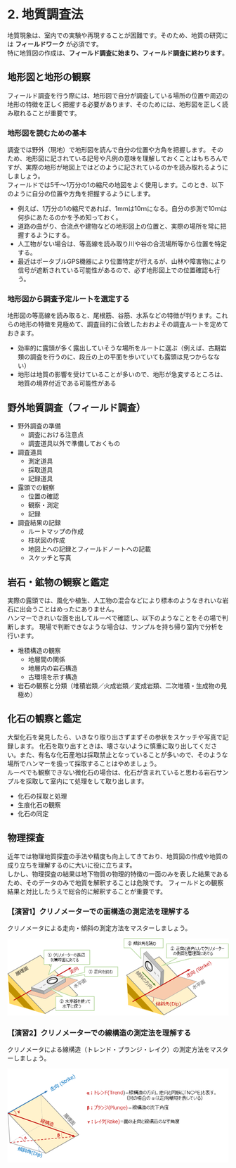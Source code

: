 # 2. 地質調査法

地質現象は、室内での実験や再現することが困難です。そのため、地質の研究には **フィールドワーク** が必須です。  
特に地質図の作成は、**フィールド調査に始まり、フィールド調査に終わります**。

## 地形図と地形の観察

フィールド調査を行う際には、地形図で自分が調査している場所の位置や周辺の地形の特徴を正しく把握する必要があります、そのためには、地形図を正しく読み取れることが重要です。

### 地形図を読むための基本

調査では野外（現地）で地形図を読んで自分の位置や方角を把握します。 そのため、地形図に記されている記号や凡例の意味を理解しておくことはもちろんですが、実際の地形が地図上ではどのように記されているのかを読み取れるようにしましょう。  
フィールドでは5千～1万分の1の縮尺の地図をよく使用します。このとき、以下のように自分の位置や方角を把握するようにします。

* 例えば、1万分の1の縮尺であれば、1mmは10ｍになる。自分の歩測で10ｍは何歩にあたるのかを予め知っておく。
* 道路の曲がり、合流点や建物などの地形図上の位置と、実際の場所を常に把握するようにする。
* 人工物がない場合は、等高線を読み取り川や谷の合流場所等から位置を特定する。
* 最近はポータブルGPS機器により位置特定が行えるが、山林や障害物により信号が遮断されている可能性があるので、必ず地形図上での位置確認も行う。

### 地形図から調査予定ルートを選定する

地形図の等高線を読み取ると、尾根筋、谷筋、水系などの特徴が判ります。これらの地形の特徴を見極めて、調査目的に合致したおおよその調査ルートを定めておきます。

* 効率的に露頭が多く露出していそうな場所をルートに選ぶ（例えば、古期岩類の調査を行うのに、段丘の上の平面を歩いていても露頭は見つからなない）
* 地形は地質の影響を受けていることが多いので、地形が急変するところは、地質の境界付近である可能性がある

## 野外地質調査（フィールド調査）

* 野外調査の準備  
  * 調査における注意点
  * 調査道具以外で準備しておくもの
* 調査道具
  * 測定道具
  * 採取道具
  * 記録道具
* 露頭での観察
  * 位置の確認
  * 観察・測定
  * 記録
* 調査結果の記録
  * ルートマップの作成
  * 柱状図の作成
  * 地図上への記録とフィールドノートへの記載
  * スケッチと写真

## 岩石・鉱物の観察と鑑定

実際の露頭では、風化や植生、人工物の混合などにより標本のようなきれいな岩石に出会うことはめったにありません。  
ハンマーできれいな面を出してルーペで確認し、以下のようなことをその場で判断します。 現場で判断できなような場合は、サンプルを持ち帰り室内で分析を行います。

* 堆積構造の観察
  * 地層間の関係
  * 地層内の岩石構造
  * 古環境を示す構造
* 岩石の観察と分類（堆積岩類／火成岩類／変成岩類、二次堆積・生成物の見極め）

## 化石の観察と鑑定

大型化石を発見したら、いきなり取り出さずまずその参状をスケッチや写真で記録します。 化石を取り出すときは、壊さないように慎重に取り出してください。また、有名な化石産地は採取禁止となっていることが多いので、そのような場所でハンマーを扱って採取することはやめましょう。  
ルーペでも観察できない微化石の場合は、化石が含まれていると思わる岩石サンプルを採取して室内にて処理をして取り出します。

* 化石の採取と処理
* 生痕化石の観察
* 化石の同定

## 物理探査

近年では物理地質探査の手法や精度も向上してきており、地質図の作成や地質の成り立ちを理解するのに大いに役に立ちます。  
しかし、物理探査の結果は地下物質の物理的特徴の一面のみを表した結果であるため、そのデータのみで地質を解釈することは危険です。 フィールドとの観察結果と対比したうえで総合的に解釈することが重要です。

### 【演習1】クリノメーターでの面構造の測定法を理解する

クリノメータによる走向・傾斜の測定方法をマスターしましょう。

![走向・傾斜の測定](./img/chapter02_01.png)

### 【演習2】クリノメーターでの線構造の測定法を理解する

クリノメータによる線構造（トレンド・プランジ・レイク）の測定方法をマスターしましょう。

![線構造の測定](./img/chapter02_02.png)

